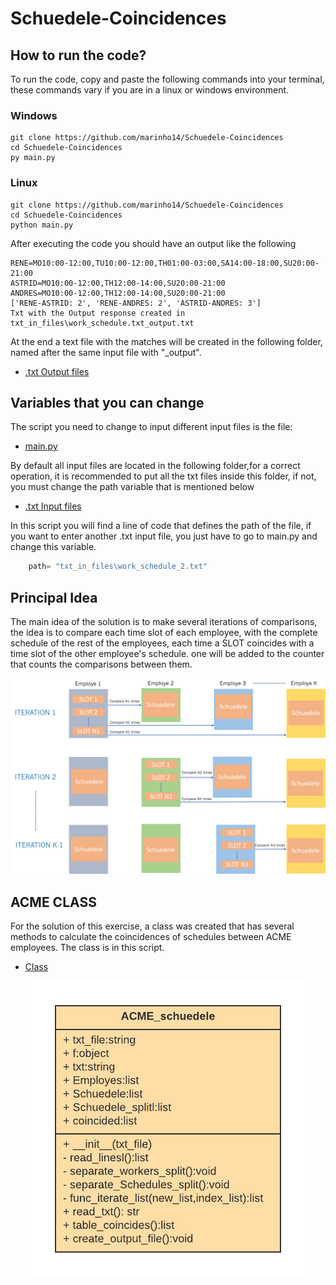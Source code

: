 # Schuedele-Coincidences

## How to run the code? 

To run the code, copy and paste the following commands into your terminal, these commands vary if you are in a linux or windows environment.

### Windows

```shell
git clone https://github.com/marinho14/Schuedele-Coincidences
cd Schuedele-Coincidences
py main.py
```

### Linux

```shell
git clone https://github.com/marinho14/Schuedele-Coincidences
cd Schuedele-Coincidences
python main.py
```

After executing the code you should have an output like the following

```console
RENE=MO10:00-12:00,TU10:00-12:00,TH01:00-03:00,SA14:00-18:00,SU20:00- 21:00
ASTRID=MO10:00-12:00,TH12:00-14:00,SU20:00-21:00
ANDRES=MO10:00-12:00,TH12:00-14:00,SU20:00-21:00
['RENE-ASTRID: 2', 'RENE-ANDRES: 2', 'ASTRID-ANDRES: 3']
Txt with the Output response created in txt_in_files\work_schedule.txt_output.txt
```
At the end a text file with the matches will be created in the following folder, named after the same input file with "_output".

- [.txt Output files](txt_out_files)

## Variables that you can change

The script you need to change to input different input files is the file:

- [main.py](main.py)


By default all input files are located in the following folder,for a correct operation, it is recommended to put all the txt files inside this folder, if not, you must change the path variable that is mentioned below

- [.txt Input files](txt_in_files)

In this script you will find a line of code that defines the path of the file, if you want to enter another .txt input file, you just have to go to main.py and change this variable.



```python
    path= "txt_in_files\work_schedule_2.txt"
```

## Principal Idea
The main idea of ​​the solution is to make several iterations of comparisons, the idea is to compare each time slot of each employee, with the complete schedule of the rest of the employees, each time a SLOT coincides with a time slot of the other employee's schedule. one will be added to the counter that counts the comparisons between them.

<p align="center" > 
   <img src=Images/Explication.jpg>
</p>


## ACME CLASS

For the solution of this exercise, a class was created that has several methods to calculate the coincidences of schedules between ACME employees. The class is in this script.

- [Class](scheudele.py)

<p align="center" > 
   <img src=Images/class.png>
</p>
